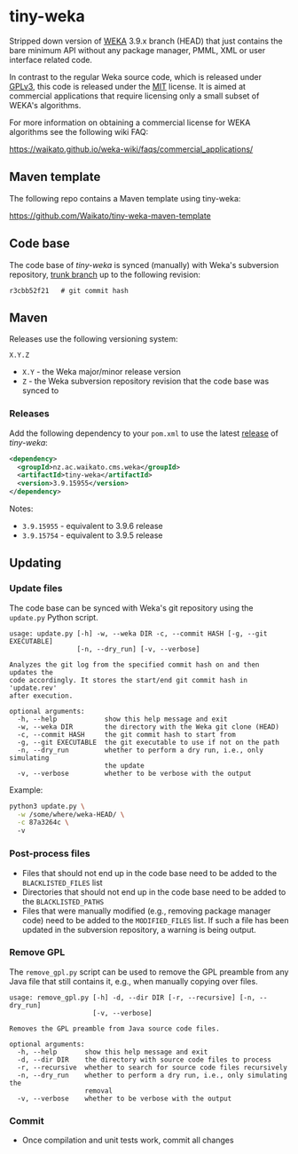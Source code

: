 # tiny-weka
Stripped down version of [WEKA](https://www.cs.waikato.ac.nz/ml/weka/) 3.9.x branch (HEAD) 
that just contains the bare minimum API without any package manager, PMML, XML or user 
interface related code.

In contrast to the regular Weka source code, which is released under [GPLv3](https://www.gnu.org/licenses/gpl-3.0.txt), 
this code is released under the [MIT](LICENSE) license. It is aimed at commercial
applications that require licensing only a small subset of WEKA's algorithms.

For more information on obtaining a commercial license for WEKA algorithms see
the following wiki FAQ:

https://waikato.github.io/weka-wiki/faqs/commercial_applications/

## Maven template

The following repo contains a Maven template using tiny-weka:

https://github.com/Waikato/tiny-weka-maven-template


## Code base

The code base of *tiny-weka* is synced (manually) with Weka's subversion repository, 
[trunk branch](https://git.cms.waikato.ac.nz/weka/weka) up to the following 
revision:

```
r3cbb52f21   # git commit hash
```

## Maven

Releases use the following versioning system:
```
X.Y.Z
```
* `X.Y` - the Weka major/minor release version
* `Z` - the Weka subversion repository revision that the code base was synced to

### Releases

Add the following dependency to your `pom.xml` to use the latest [release](https://search.maven.org/search?q=a:tiny-weka) of *tiny-weka*:

```xml
<dependency>
  <groupId>nz.ac.waikato.cms.weka</groupId>
  <artifactId>tiny-weka</artifactId>
  <version>3.9.15955</version>
</dependency>
```

Notes:
* `3.9.15955` - equivalent to 3.9.6 release
* `3.9.15754` - equivalent to 3.9.5 release

## Updating

### Update files
The code base can be synced with Weka's git repository using the `update.py`
Python script.

```
usage: update.py [-h] -w, --weka DIR -c, --commit HASH [-g, --git EXECUTABLE]
                 [-n, --dry_run] [-v, --verbose]

Analyzes the git log from the specified commit hash on and then updates the
code accordingly. It stores the start/end git commit hash in 'update.rev'
after execution.

optional arguments:
  -h, --help            show this help message and exit
  -w, --weka DIR        the directory with the Weka git clone (HEAD)
  -c, --commit HASH     the git commit hash to start from
  -g, --git EXECUTABLE  the git executable to use if not on the path
  -n, --dry_run         whether to perform a dry run, i.e., only simulating
                        the update
  -v, --verbose         whether to be verbose with the output
```

Example:

```bash
python3 update.py \
  -w /some/where/weka-HEAD/ \
  -c 87a3264c \ 
  -v
```

### Post-process files

* Files that should not end up in the code base need to be added to the 
  `BLACKLISTED_FILES` list
* Directories that should not end up in the code base need to be added to the
  `BLACKLISTED_PATHS`
* Files that were manually modified (e.g., removing package manager code) need 
  to be added to the `MODIFIED_FILES` list. If such a file has been updated
  in the subversion repository, a warning is being output.


### Remove GPL

The `remove_gpl.py` script can be used to remove the GPL preamble from any
Java file that still contains it, e.g., when manually copying over files. 

```
usage: remove_gpl.py [-h] -d, --dir DIR [-r, --recursive] [-n, --dry_run]
                     [-v, --verbose]

Removes the GPL preamble from Java source code files.

optional arguments:
  -h, --help       show this help message and exit
  -d, --dir DIR    the directory with source code files to process
  -r, --recursive  whether to search for source code files recursively
  -n, --dry_run    whether to perform a dry run, i.e., only simulating the
                   removal
  -v, --verbose    whether to be verbose with the output
```


### Commit

* Once compilation and unit tests work, commit all changes
